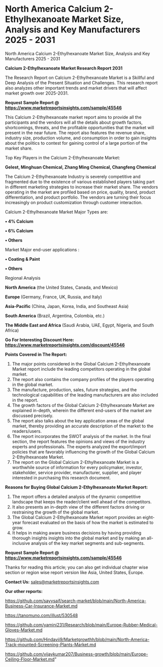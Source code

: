 # North America Calcium 2-Ethylhexanoate Market Size, Analysis and Key Manufacturers 2025 - 2031
North America Calcium 2-Ethylhexanoate Market Size, Analysis and Key Manufacturers 2025 - 2031

<strong>Calcium 2-Ethylhexanoate Market Research Report 2031</strong>

The Research Report on Calcium 2-Ethylhexanoate Market is a Skillful and Deep Analysis of the Present Situation and Challenges. This research report also analyzes other important trends and market drivers that will affect market growth over 2025-2031.

<strong>Request Sample Report @ <a href=https://www.marketreportsinsights.com/sample/45546>https://www.marketreportsinsights.com/sample/45546</a></strong>

This Calcium 2-Ethylhexanoate market report aims to provide all the participants and the vendors will all the details about growth factors, shortcomings, threats, and the profitable opportunities that the market will present in the near future. The report also features the revenue share, industry size, production volume, and consumption in order to gain insights about the politics to contest for gaining control of a large portion of the market share.

Top Key Players in the Calcium 2-Ethylhexanoate Market:

<strong>Gelest, Minghuan Chemical, Zhang Ming Chemical, Changfeng Chemical</strong>

The Calcium 2-Ethylhexanoate Industry is severely competitive and fragmented due to the existence of various established players taking part in different marketing strategies to increase their market share. The vendors operating in the market are profiled based on price, quality, brand, product differentiation, and product portfolio. The vendors are turning their focus increasingly on product customization through customer interaction.

Calcium 2-Ethylhexanoate Market Major Types are:

<strong>•  4% Calcium

•  6% Calcium

•  Others</strong>

Market Major end-user applications :

<strong>•  Coating & Paint

•  Others</strong>

Regional Analysis

</u><strong><b>North America</b></strong> (the United States, Canada, and Mexico)

<strong><b>Europe </b></strong>(Germany, France, UK, Russia, and Italy)

<strong><b>Asia-Pacific</b></strong> (China, Japan, Korea, India, and Southeast Asia)

<strong><b>South America</b></strong> (Brazil, Argentina, Colombia, etc.)

<strong><b>The Middle East and Africa</b></strong> (Saudi Arabia, UAE, Egypt, Nigeria, and South Africa)

<strong>Go For Interesting Discount Here: <a href=https://www.marketreportsinsights.com/discount/45546>https://www.marketreportsinsights.com/discount/45546</a></strong>

<strong>Points Covered in The Report:</strong>
<ol>
  <li>The major points considered in the Global Calcium 2-Ethylhexanoate Market report include the leading competitors operating in the global market.</li>
  <li>The report also contains the company profiles of the players operating in the global market.</li>
  <li>The manufacture, production, sales, future strategies, and the technological capabilities of the leading manufacturers are also included in the report.</li>
  <li>The growth factors of the Global Calcium 2-Ethylhexanoate Market are explained in-depth, wherein the different end-users of the market are discussed precisely.</li>
  <li>The report also talks about the key application areas of the global market, thereby providing an accurate description of the market to the readers/users.</li>
  <li>The report incorporates the SWOT analysis of the market. In the final section, the report features the opinions and views of the industry experts and professionals. The experts analyzed the export/import policies that are favorably influencing the growth of the Global Calcium 2-Ethylhexanoate Market.</li>
  <li>The report on the Global Calcium 2-Ethylhexanoate Market is a worthwhile source of information for every policymaker, investor, stakeholder, service provider, manufacturer, supplier, and player interested in purchasing this research document.</li>
</ol>
<strong>Reasons for Buying Global Calcium 2-Ethylhexanoate Market Report:</strong>

<ol>
  <li>The report offers a detailed analysis of the dynamic competitive landscape that keeps the reader/client well ahead of the competitors.</li>
  <li>It also presents an in-depth view of the different factors driving or restraining the growth of the global market.</li>
  <li>The Global Calcium 2-Ethylhexanoate Market report provides an eight-year forecast evaluated on the basis of how the market is estimated to grow.</li>
  <li>It helps in making aware business decisions by having providing thorough insights insights into the global market and by making an all-inclusive analysis of the key market segments and sub-segments.</li>
</ol>
<strong>Request Sample Report @ <a href=https://www.marketreportsinsights.com/sample/45546>https://www.marketreportsinsights.com/sample/45546</a></strong>


Thanks for reading this article; you can also get individual chapter wise section or region wise report version like Asia, United States, Europe.

<strong>Contact Us:</strong>
sales@marketreportsinsights.com

<strong>Our other reports:</strong>

<a href=https://github.com/sayysaif/search-market/blob/main/North-America-Business-Car-Insurance-Market.md>https://github.com/sayysaif/search-market/blob/main/North-America-Business-Car-Insurance-Market.md</a>

<a href=https://tanomuno.com/illust/530548>https://tanomuno.com/illust/530548</a>

<a href=https://github.com/yamini231/Research/blob/main/Europe-Rubber-Medical-Gloves-Market.md>https://github.com/yamini231/Research/blob/main/Europe-Rubber-Medical-Gloves-Market.md</a>

<a href=https://github.com/Hindavii9/Marketgrowthh/blob/main/North-America-Track-mounted-Screening-Plants-Market.md>https://github.com/Hindavii9/Marketgrowthh/blob/main/North-America-Track-mounted-Screening-Plants-Market.md</a>

<a href=https://github.com/vijaykumar207/Business-growth/blob/main/Europe-Ceiling-Floor-Market.md>https://github.com/vijaykumar207/Business-growth/blob/main/Europe-Ceiling-Floor-Market.md</a>"
